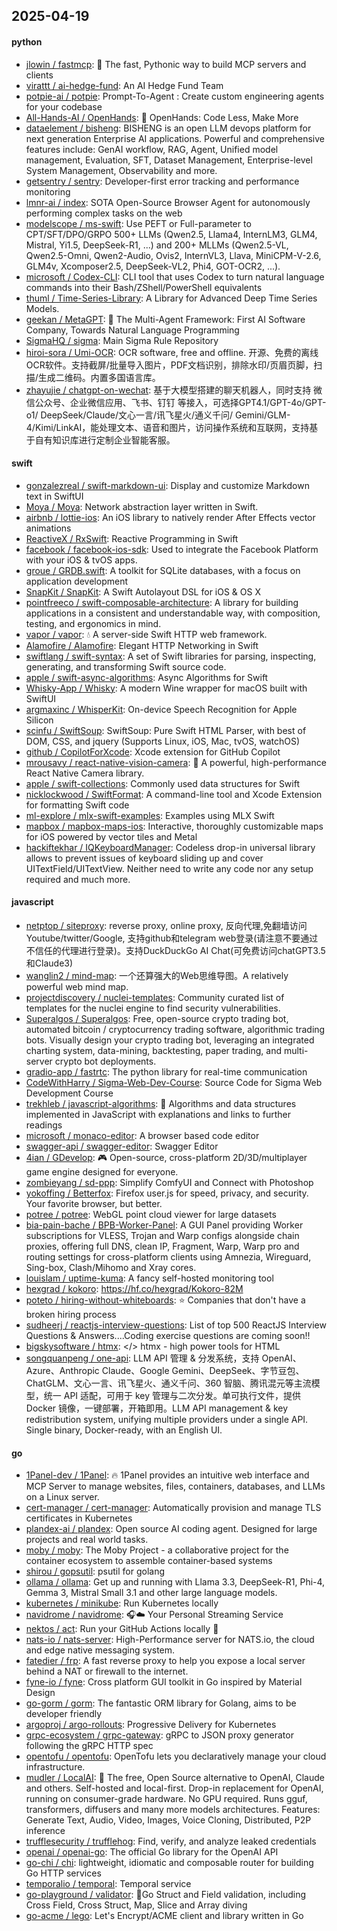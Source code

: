 ## 2025-04-19

#### python
* [jlowin / fastmcp](https://github.com/jlowin/fastmcp): 🚀 The fast, Pythonic way to build MCP servers and clients
* [virattt / ai-hedge-fund](https://github.com/virattt/ai-hedge-fund): An AI Hedge Fund Team
* [potpie-ai / potpie](https://github.com/potpie-ai/potpie): Prompt-To-Agent : Create custom engineering agents for your codebase
* [All-Hands-AI / OpenHands](https://github.com/All-Hands-AI/OpenHands): 🙌 OpenHands: Code Less, Make More
* [dataelement / bisheng](https://github.com/dataelement/bisheng): BISHENG is an open LLM devops platform for next generation Enterprise AI applications. Powerful and comprehensive features include: GenAI workflow, RAG, Agent, Unified model management, Evaluation, SFT, Dataset Management, Enterprise-level System Management, Observability and more.
* [getsentry / sentry](https://github.com/getsentry/sentry): Developer-first error tracking and performance monitoring
* [lmnr-ai / index](https://github.com/lmnr-ai/index): SOTA Open-Source Browser Agent for autonomously performing complex tasks on the web
* [modelscope / ms-swift](https://github.com/modelscope/ms-swift): Use PEFT or Full-parameter to CPT/SFT/DPO/GRPO 500+ LLMs (Qwen2.5, Llama4, InternLM3, GLM4, Mistral, Yi1.5, DeepSeek-R1, ...) and 200+ MLLMs (Qwen2.5-VL, Qwen2.5-Omni, Qwen2-Audio, Ovis2, InternVL3, Llava, MiniCPM-V-2.6, GLM4v, Xcomposer2.5, DeepSeek-VL2, Phi4, GOT-OCR2, ...).
* [microsoft / Codex-CLI](https://github.com/microsoft/Codex-CLI): CLI tool that uses Codex to turn natural language commands into their Bash/ZShell/PowerShell equivalents
* [thuml / Time-Series-Library](https://github.com/thuml/Time-Series-Library): A Library for Advanced Deep Time Series Models.
* [geekan / MetaGPT](https://github.com/geekan/MetaGPT): 🌟 The Multi-Agent Framework: First AI Software Company, Towards Natural Language Programming
* [SigmaHQ / sigma](https://github.com/SigmaHQ/sigma): Main Sigma Rule Repository
* [hiroi-sora / Umi-OCR](https://github.com/hiroi-sora/Umi-OCR): OCR software, free and offline. 开源、免费的离线OCR软件。支持截屏/批量导入图片，PDF文档识别，排除水印/页眉页脚，扫描/生成二维码。内置多国语言库。
* [zhayujie / chatgpt-on-wechat](https://github.com/zhayujie/chatgpt-on-wechat): 基于大模型搭建的聊天机器人，同时支持 微信公众号、企业微信应用、飞书、钉钉 等接入，可选择GPT4.1/GPT-4o/GPT-o1/ DeepSeek/Claude/文心一言/讯飞星火/通义千问/ Gemini/GLM-4/Kimi/LinkAI，能处理文本、语音和图片，访问操作系统和互联网，支持基于自有知识库进行定制企业智能客服。

#### swift
* [gonzalezreal / swift-markdown-ui](https://github.com/gonzalezreal/swift-markdown-ui): Display and customize Markdown text in SwiftUI
* [Moya / Moya](https://github.com/Moya/Moya): Network abstraction layer written in Swift.
* [airbnb / lottie-ios](https://github.com/airbnb/lottie-ios): An iOS library to natively render After Effects vector animations
* [ReactiveX / RxSwift](https://github.com/ReactiveX/RxSwift): Reactive Programming in Swift
* [facebook / facebook-ios-sdk](https://github.com/facebook/facebook-ios-sdk): Used to integrate the Facebook Platform with your iOS & tvOS apps.
* [groue / GRDB.swift](https://github.com/groue/GRDB.swift): A toolkit for SQLite databases, with a focus on application development
* [SnapKit / SnapKit](https://github.com/SnapKit/SnapKit): A Swift Autolayout DSL for iOS & OS X
* [pointfreeco / swift-composable-architecture](https://github.com/pointfreeco/swift-composable-architecture): A library for building applications in a consistent and understandable way, with composition, testing, and ergonomics in mind.
* [vapor / vapor](https://github.com/vapor/vapor): 💧 A server-side Swift HTTP web framework.
* [Alamofire / Alamofire](https://github.com/Alamofire/Alamofire): Elegant HTTP Networking in Swift
* [swiftlang / swift-syntax](https://github.com/swiftlang/swift-syntax): A set of Swift libraries for parsing, inspecting, generating, and transforming Swift source code.
* [apple / swift-async-algorithms](https://github.com/apple/swift-async-algorithms): Async Algorithms for Swift
* [Whisky-App / Whisky](https://github.com/Whisky-App/Whisky): A modern Wine wrapper for macOS built with SwiftUI
* [argmaxinc / WhisperKit](https://github.com/argmaxinc/WhisperKit): On-device Speech Recognition for Apple Silicon
* [scinfu / SwiftSoup](https://github.com/scinfu/SwiftSoup): SwiftSoup: Pure Swift HTML Parser, with best of DOM, CSS, and jquery (Supports Linux, iOS, Mac, tvOS, watchOS)
* [github / CopilotForXcode](https://github.com/github/CopilotForXcode): Xcode extension for GitHub Copilot
* [mrousavy / react-native-vision-camera](https://github.com/mrousavy/react-native-vision-camera): 📸 A powerful, high-performance React Native Camera library.
* [apple / swift-collections](https://github.com/apple/swift-collections): Commonly used data structures for Swift
* [nicklockwood / SwiftFormat](https://github.com/nicklockwood/SwiftFormat): A command-line tool and Xcode Extension for formatting Swift code
* [ml-explore / mlx-swift-examples](https://github.com/ml-explore/mlx-swift-examples): Examples using MLX Swift
* [mapbox / mapbox-maps-ios](https://github.com/mapbox/mapbox-maps-ios): Interactive, thoroughly customizable maps for iOS powered by vector tiles and Metal
* [hackiftekhar / IQKeyboardManager](https://github.com/hackiftekhar/IQKeyboardManager): Codeless drop-in universal library allows to prevent issues of keyboard sliding up and cover UITextField/UITextView. Neither need to write any code nor any setup required and much more.

#### javascript
* [netptop / siteproxy](https://github.com/netptop/siteproxy): reverse proxy, online proxy, 反向代理,免翻墙访问Youtube/twitter/Google, 支持github和telegram web登录(请注意不要通过不信任的代理进行登录)。支持DuckDuckGo AI Chat(可免费访问chatGPT3.5和Claude3)
* [wanglin2 / mind-map](https://github.com/wanglin2/mind-map): 一个还算强大的Web思维导图。A relatively powerful web mind map.
* [projectdiscovery / nuclei-templates](https://github.com/projectdiscovery/nuclei-templates): Community curated list of templates for the nuclei engine to find security vulnerabilities.
* [Superalgos / Superalgos](https://github.com/Superalgos/Superalgos): Free, open-source crypto trading bot, automated bitcoin / cryptocurrency trading software, algorithmic trading bots. Visually design your crypto trading bot, leveraging an integrated charting system, data-mining, backtesting, paper trading, and multi-server crypto bot deployments.
* [gradio-app / fastrtc](https://github.com/gradio-app/fastrtc): The python library for real-time communication
* [CodeWithHarry / Sigma-Web-Dev-Course](https://github.com/CodeWithHarry/Sigma-Web-Dev-Course): Source Code for Sigma Web Development Course
* [trekhleb / javascript-algorithms](https://github.com/trekhleb/javascript-algorithms): 📝 Algorithms and data structures implemented in JavaScript with explanations and links to further readings
* [microsoft / monaco-editor](https://github.com/microsoft/monaco-editor): A browser based code editor
* [swagger-api / swagger-editor](https://github.com/swagger-api/swagger-editor): Swagger Editor
* [4ian / GDevelop](https://github.com/4ian/GDevelop): 🎮 Open-source, cross-platform 2D/3D/multiplayer game engine designed for everyone.
* [zombieyang / sd-ppp](https://github.com/zombieyang/sd-ppp): Simplify ComfyUI and Connect with Photoshop
* [yokoffing / Betterfox](https://github.com/yokoffing/Betterfox): Firefox user.js for speed, privacy, and security. Your favorite browser, but better.
* [potree / potree](https://github.com/potree/potree): WebGL point cloud viewer for large datasets
* [bia-pain-bache / BPB-Worker-Panel](https://github.com/bia-pain-bache/BPB-Worker-Panel): A GUI Panel providing Worker subscriptions for VLESS, Trojan and Warp configs alongside chain proxies, offering full DNS, clean IP, Fragment, Warp, Warp pro and routing settings for cross-platform clients using Amnezia, Wireguard, Sing-box, Clash/Mihomo and Xray cores.
* [louislam / uptime-kuma](https://github.com/louislam/uptime-kuma): A fancy self-hosted monitoring tool
* [hexgrad / kokoro](https://github.com/hexgrad/kokoro): https://hf.co/hexgrad/Kokoro-82M
* [poteto / hiring-without-whiteboards](https://github.com/poteto/hiring-without-whiteboards): ⭐️ Companies that don't have a broken hiring process
* [sudheerj / reactjs-interview-questions](https://github.com/sudheerj/reactjs-interview-questions): List of top 500 ReactJS Interview Questions & Answers....Coding exercise questions are coming soon!!
* [bigskysoftware / htmx](https://github.com/bigskysoftware/htmx): </> htmx - high power tools for HTML
* [songquanpeng / one-api](https://github.com/songquanpeng/one-api): LLM API 管理 & 分发系统，支持 OpenAI、Azure、Anthropic Claude、Google Gemini、DeepSeek、字节豆包、ChatGLM、文心一言、讯飞星火、通义千问、360 智脑、腾讯混元等主流模型，统一 API 适配，可用于 key 管理与二次分发。单可执行文件，提供 Docker 镜像，一键部署，开箱即用。LLM API management & key redistribution system, unifying multiple providers under a single API. Single binary, Docker-ready, with an English UI.

#### go
* [1Panel-dev / 1Panel](https://github.com/1Panel-dev/1Panel): 🔥 1Panel provides an intuitive web interface and MCP Server to manage websites, files, containers, databases, and LLMs on a Linux server.
* [cert-manager / cert-manager](https://github.com/cert-manager/cert-manager): Automatically provision and manage TLS certificates in Kubernetes
* [plandex-ai / plandex](https://github.com/plandex-ai/plandex): Open source AI coding agent. Designed for large projects and real world tasks.
* [moby / moby](https://github.com/moby/moby): The Moby Project - a collaborative project for the container ecosystem to assemble container-based systems
* [shirou / gopsutil](https://github.com/shirou/gopsutil): psutil for golang
* [ollama / ollama](https://github.com/ollama/ollama): Get up and running with Llama 3.3, DeepSeek-R1, Phi-4, Gemma 3, Mistral Small 3.1 and other large language models.
* [kubernetes / minikube](https://github.com/kubernetes/minikube): Run Kubernetes locally
* [navidrome / navidrome](https://github.com/navidrome/navidrome): 🎧☁️ Your Personal Streaming Service
* [nektos / act](https://github.com/nektos/act): Run your GitHub Actions locally 🚀
* [nats-io / nats-server](https://github.com/nats-io/nats-server): High-Performance server for NATS.io, the cloud and edge native messaging system.
* [fatedier / frp](https://github.com/fatedier/frp): A fast reverse proxy to help you expose a local server behind a NAT or firewall to the internet.
* [fyne-io / fyne](https://github.com/fyne-io/fyne): Cross platform GUI toolkit in Go inspired by Material Design
* [go-gorm / gorm](https://github.com/go-gorm/gorm): The fantastic ORM library for Golang, aims to be developer friendly
* [argoproj / argo-rollouts](https://github.com/argoproj/argo-rollouts): Progressive Delivery for Kubernetes
* [grpc-ecosystem / grpc-gateway](https://github.com/grpc-ecosystem/grpc-gateway): gRPC to JSON proxy generator following the gRPC HTTP spec
* [opentofu / opentofu](https://github.com/opentofu/opentofu): OpenTofu lets you declaratively manage your cloud infrastructure.
* [mudler / LocalAI](https://github.com/mudler/LocalAI): 🤖 The free, Open Source alternative to OpenAI, Claude and others. Self-hosted and local-first. Drop-in replacement for OpenAI, running on consumer-grade hardware. No GPU required. Runs gguf, transformers, diffusers and many more models architectures. Features: Generate Text, Audio, Video, Images, Voice Cloning, Distributed, P2P inference
* [trufflesecurity / trufflehog](https://github.com/trufflesecurity/trufflehog): Find, verify, and analyze leaked credentials
* [openai / openai-go](https://github.com/openai/openai-go): The official Go library for the OpenAI API
* [go-chi / chi](https://github.com/go-chi/chi): lightweight, idiomatic and composable router for building Go HTTP services
* [temporalio / temporal](https://github.com/temporalio/temporal): Temporal service
* [go-playground / validator](https://github.com/go-playground/validator): 💯Go Struct and Field validation, including Cross Field, Cross Struct, Map, Slice and Array diving
* [go-acme / lego](https://github.com/go-acme/lego): Let's Encrypt/ACME client and library written in Go

